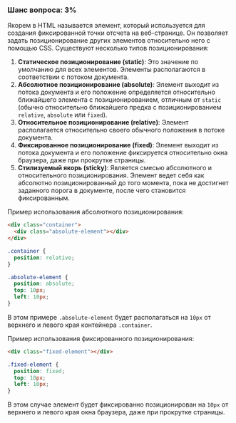 ### Шанс вопроса: 3%

Якорем в HTML называется элемент, который используется для создания фиксированной точки отсчета на веб-странице. Он позволяет задать позиционирование других элементов относительно него с помощью CSS. Существуют несколько типов позиционирования:

1. **Статическое позиционирование (static)**: Это значение по умолчанию для всех элементов. Элементы располагаются в соответствии с потоком документа.
2. **Абсолютное позиционирование (absolute)**: Элемент выходит из потока документа и его положение определяется относительно ближайшего элемента с позиционированием, отличным от `static` (обычно относительно ближайшего предка с позиционированием `relative`, `absolute` или `fixed`).
3. **Относительное позиционирование (relative)**: Элемент располагается относительно своего обычного положения в потоке документа.
4. **Фиксированное позиционирование (fixed)**: Элемент выходит из потока документа и его положение фиксируется относительно окна браузера, даже при прокрутке страницы.
5. **Стилизуемый якорь (sticky)**: Является смесью абсолютного и относительного позиционирования. Элемент ведет себя как абсолютно позиционированный до того момента, пока не достигнет заданного порога в документе, после чего становится фиксированным.

Пример использования абсолютного позиционирования:
```html
<div class="container">
  <div class="absolute-element"></div>
</div>
```
```css
.container {
  position: relative;
}

.absolute-element {
  position: absolute;
  top: 10px;
  left: 10px;
}
```
В этом примере `.absolute-element` будет располагаться на `10px` от верхнего и левого края контейнера `.container`.

Пример использования фиксированного позиционирования:
```html
<div class="fixed-element"></div>
```
```css
.fixed-element {
  position: fixed;
  top: 10px;
  left: 10px;
}
```
В этом случае элемент будет фиксированно позиционирован на `10px` от верхнего и левого края окна браузера, даже при прокрутке страницы.